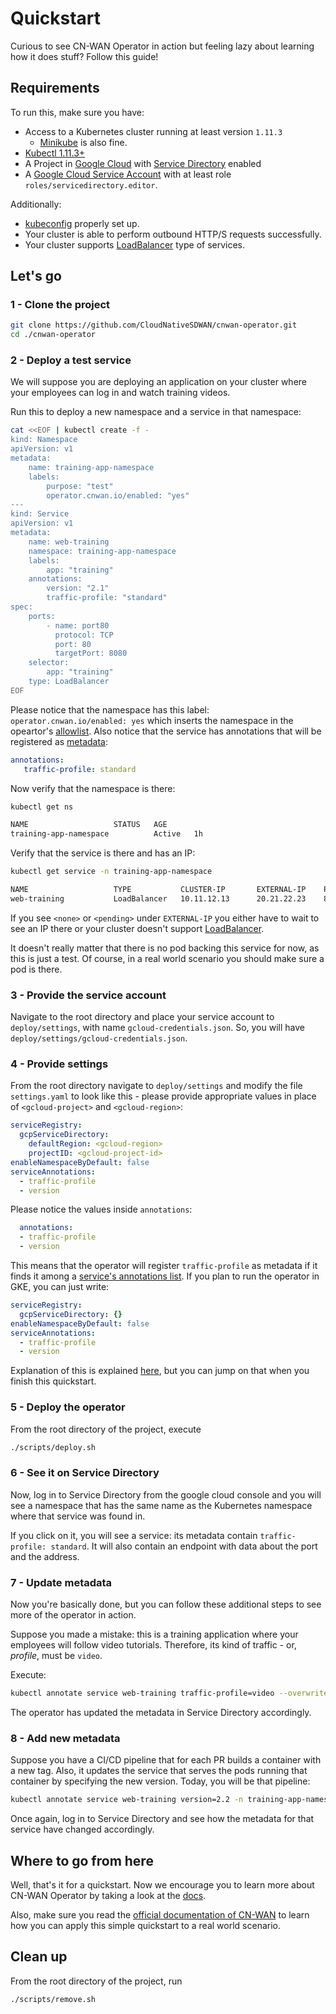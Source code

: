 # Quickstart

Curious to see CN-WAN Operator in action but feeling lazy about learning how it does stuff? Follow this guide!

## Requirements

To run this, make sure you have:

* Access to a Kubernetes cluster running at least version `1.11.3`
  * [Minikube](https://kubernetes.io/docs/setup/learning-environment/minikube/) is also fine.
* [Kubectl 1.11.3+](https://kubernetes.io/docs/tasks/tools/install-kubectl/)
* A Project in [Google Cloud](https://console.cloud.google.com/) with [Service Directory](https://cloud.google.com/service-directory) enabled
* A [Google Cloud Service Account](https://cloud.google.com/iam/docs/service-accounts) with at least role `roles/servicedirectory.editor`.

Additionally:

* [kubeconfig](https://kubernetes.io/docs/tasks/access-application-cluster/configure-access-multiple-clusters/) properly set up.
* Your cluster is able to perform outbound HTTP/S requests successfully.
* Your cluster supports [LoadBalancer](./concepts.md#supported-service-types) type of services.

## Let's go

### 1 - Clone the project

```bash
git clone https://github.com/CloudNativeSDWAN/cnwan-operator.git
cd ./cnwan-operator
```

### 2 - Deploy a test service

We will suppose you are deploying an application on your cluster where your employees can log in and watch training videos.

Run this to deploy a new namespace and a service in that namespace:

```bash
cat <<EOF | kubectl create -f -
kind: Namespace
apiVersion: v1
metadata:
    name: training-app-namespace
    labels:
        purpose: "test"
        operator.cnwan.io/enabled: "yes"
---
kind: Service
apiVersion: v1
metadata:
    name: web-training
    namespace: training-app-namespace
    labels:
        app: "training"
    annotations:
        version: "2.1"
        traffic-profile: "standard"
spec:
    ports:
        - name: port80
          protocol: TCP
          port: 80
          targetPort: 8080
    selector:
        app: "training"
    type: LoadBalancer
EOF
```

Please notice that the namespace has this label: `operator.cnwan.io/enabled: yes` which inserts the namespace in the opeartor's [allowlist](./concepts.md#namespace-lists). Also notice that the service has annotations that will be registered as [metadata](./concepts.md#metadata):

```yaml
annotations:
   traffic-profile: standard
```

Now verify that the namespace is there:

```bash
kubectl get ns

NAME                   STATUS   AGE
training-app-namespace          Active   1h
```

Verify that the service is there and has an IP:

```bash
kubectl get service -n training-app-namespace

NAME                   TYPE           CLUSTER-IP       EXTERNAL-IP    PORT(S)                       AGE
web-training           LoadBalancer   10.11.12.13      20.21.22.23    80:32058/TCP                  1h
```

If you see `<none>` or `<pending>` under `EXTERNAL-IP` you either have to wait to see an IP there or your cluster doesn't support [LoadBalancer](./concepts.md#supported-service-types).

It doesn't really matter that there is no pod backing this service for now, as this is just a test. Of course, in a real world scenario you should make sure a pod is there.

### 3 - Provide the service account

Navigate to the root directory and place your service account to `deploy/settings`, with name `gcloud-credentials.json`. So, you will have `deploy/settings/gcloud-credentials.json`.

### 4 - Provide settings

From the root directory navigate to `deploy/settings` and modify the file `settings.yaml` to look like this - please provide appropriate values in place of `<gcloud-project>` and `<gcloud-region>`:

```yaml
serviceRegistry:
  gcpServiceDirectory:
    defaultRegion: <gcloud-region>
    projectID: <gcloud-project-id>
enableNamespaceByDefault: false
serviceAnnotations:
  - traffic-profile
  - version
```

Please notice the values inside `annotations`:

```yaml
  annotations:
  - traffic-profile
  - version
```

This means that the operator will register `traffic-profile` as metadata if it finds it among a [service's annotations list](./concepts.md#allowed-annotations).
If you plan to run the operator in GKE, you can just write:

```yaml
serviceRegistry:
  gcpServiceDirectory: {}
enableNamespaceByDefault: false
serviceAnnotations:
  - traffic-profile
  - version
```

Explanation of this is explained [here](./configure_with_operator.md#automatic-values), but you can jump on that when you finish this quickstart.

### 5 - Deploy the operator

From the root directory of the project, execute

```bash
./scripts/deploy.sh
```

### 6 - See it on Service Directory

Now, log in to Service Directory from the google cloud console and you will see a namespace that has the same name as the Kubernetes namespace where that service was found in.

If you click on it, you will see a service: its metadata contain `traffic-profile: standard`. It will also contain an endpoint with data about the port and the address.

### 7 - Update metadata

Now you're basically done, but you can follow these additional steps to see more of the operator in action.

Suppose you made a mistake: this is a training application where your employees will follow video tutorials. Therefore, its kind of traffic - or, *profile*, must be `video`.

Execute:

```bash
kubectl annotate service web-training traffic-profile=video --overwrite -n training-app-namespace
```

The operator has updated the metadata in Service Directory accordingly.

### 8 - Add new metadata

Suppose you have a CI/CD pipeline that for each PR builds a container with a new tag. Also, it updates the service that serves the pods running that container by specifying the new version. Today, you will be that pipeline:

```bash
kubectl annotate service web-training version=2.2 -n training-app-namespace
```

Once again, log in to Service Directory and see how the metadata for that service have changed accordingly.

## Where to go from here

Well, that's it for a quickstart. Now we encourage you to learn more about CN-WAN Operator by taking a look at the [docs](./).

Also, make sure you read the [official documentation of CN-WAN](https://github.com/CloudNativeSDWAN/cnwan-docs) to learn how you can apply this simple quickstart to a real world scenario.

## Clean up

From the root directory of the project, run

```bash
./scripts/remove.sh
```
